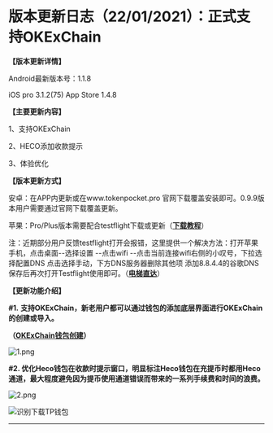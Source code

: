 # 版本更新日志（22/01/2021）：正式支持OKExChain

**【版本更新详情】**

Android最新版本号：1.1.8

iOS pro 3.1.2(75)  App Store 1.4.8

**【主要更新内容】**

1、支持OKExChain

2、HECO添加收款提示

3、体验优化

**【版本更新方式】**

安卓：在APP内更新或在www.tokenpocket.pro 官网下载覆盖安装即可。0.9.9版本用户需要通过官网下载覆盖更新。

苹果：Pro/Plus版本需要配合testflight下载或更新（[**下载教程**](https://www.yuque.com/tokenpocket/gz8u7f/ktgryh)）

注：近期部分用户反馈testflight打开会报错，这里提供一个解决方法：打开苹果手机，点击桌面--选择设置 --点击wifi --点击当前连接wifi右侧的小叹号，下拉选择配置DNS 点击选择手动，下方DNS服务器删除其他项 添加8.8.4.4的谷歌DNS 保存后再次打开Testflight使用即可。（[**电梯直达**](https://www.yuque.com/tokenpocket/gz8u7f/fzigb3)）

**【更新功能介绍】**

**#1.** **支持OKExChain，新老用户都可以通过钱包的添加底层界面进行OKExChain的创建或导入。**

**（**[**OKExChain钱包创建**](https://www.yuque.com/tokenpocket/gz8u7f/klgi7z)**）**

![1.png](https://cdn.nlark.com/yuque/0/2021/png/2443216/1611321537010-51314735-1f78-4022-95df-c39f00821036.png?x-oss-process=image%2Fresize%2Cw\_1500)

**#2.  优化Heco钱包在收款时提示窗口，明显标注Heco钱包在充提币时都用Heco通道，最大程度避免因为提币使用通道错误而带来的一系列手续费和时间的浪费。**

![2.png](https://cdn.nlark.com/yuque/0/2021/png/2443216/1611321656690-c4b79b4d-b59d-4a19-a0b1-7bab60312574.png?x-oss-process=image%2Fresize%2Cw\_1500)

![识别下载TP钱包](https://cdn.nlark.com/yuque/0/2020/png/2443216/1608714818001-c0df3347-0660-49f7-a7e4-d738a790a806.png?x-oss-process=image%2Fresize%2Cw\_152)



****

